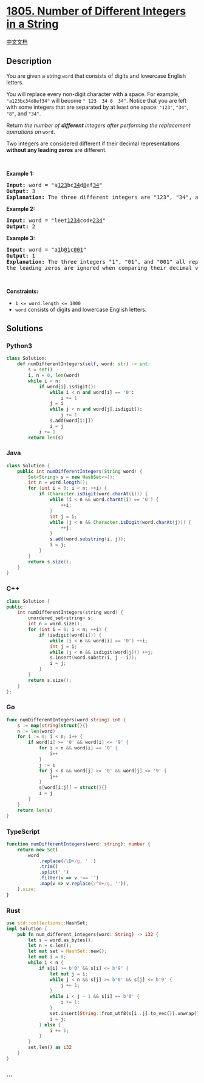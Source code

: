 # [1805. Number of Different Integers in a String](https://leetcode.com/problems/number-of-different-integers-in-a-string)

[中文文档](/solution/1800-1899/1805.Number%20of%20Different%20Integers%20in%20a%20String/README.md)

## Description

<p>You are given a string <code>word</code> that consists of digits and lowercase English letters.</p>

<p>You will replace every non-digit character with a space. For example, <code>&quot;a123bc34d8ef34&quot;</code> will become <code>&quot; 123&nbsp; 34 8&nbsp; 34&quot;</code>. Notice that you are left with some integers that are separated by at least one space: <code>&quot;123&quot;</code>, <code>&quot;34&quot;</code>, <code>&quot;8&quot;</code>, and <code>&quot;34&quot;</code>.</p>

<p>Return <em>the number of <strong>different</strong> integers after performing the replacement operations on </em><code>word</code>.</p>

<p>Two integers are considered different if their decimal representations <strong>without any leading zeros</strong> are different.</p>

<p>&nbsp;</p>
<p><strong class="example">Example 1:</strong></p>

<pre>
<strong>Input:</strong> word = &quot;a<u>123</u>bc<u>34</u>d<u>8</u>ef<u>34</u>&quot;
<strong>Output:</strong> 3
<strong>Explanation: </strong>The three different integers are &quot;123&quot;, &quot;34&quot;, and &quot;8&quot;. Notice that &quot;34&quot; is only counted once.
</pre>

<p><strong class="example">Example 2:</strong></p>

<pre>
<strong>Input:</strong> word = &quot;leet<u>1234</u>code<u>234</u>&quot;
<strong>Output:</strong> 2
</pre>

<p><strong class="example">Example 3:</strong></p>

<pre>
<strong>Input:</strong> word = &quot;a<u>1</u>b<u>01</u>c<u>001</u>&quot;
<strong>Output:</strong> 1
<strong>Explanation: </strong>The three integers &quot;1&quot;, &quot;01&quot;, and &quot;001&quot; all represent the same integer because
the leading zeros are ignored when comparing their decimal values.
</pre>

<p>&nbsp;</p>
<p><strong>Constraints:</strong></p>

<ul>
	<li><code>1 &lt;= word.length &lt;= 1000</code></li>
	<li><code>word</code> consists of digits and lowercase English letters.</li>
</ul>

## Solutions

<!-- tabs:start -->

### **Python3**

```python
class Solution:
    def numDifferentIntegers(self, word: str) -> int:
        s = set()
        i, n = 0, len(word)
        while i < n:
            if word[i].isdigit():
                while i < n and word[i] == '0':
                    i += 1
                j = i
                while j < n and word[j].isdigit():
                    j += 1
                s.add(word[i:j])
                i = j
            i += 1
        return len(s)
```

### **Java**

```java
class Solution {
    public int numDifferentIntegers(String word) {
        Set<String> s = new HashSet<>();
        int n = word.length();
        for (int i = 0; i < n; ++i) {
            if (Character.isDigit(word.charAt(i))) {
                while (i < n && word.charAt(i) == '0') {
                    ++i;
                }
                int j = i;
                while (j < n && Character.isDigit(word.charAt(j))) {
                    ++j;
                }
                s.add(word.substring(i, j));
                i = j;
            }
        }
        return s.size();
    }
}
```

### **C++**

```cpp
class Solution {
public:
    int numDifferentIntegers(string word) {
        unordered_set<string> s;
        int n = word.size();
        for (int i = 0; i < n; ++i) {
            if (isdigit(word[i])) {
                while (i < n && word[i] == '0') ++i;
                int j = i;
                while (j < n && isdigit(word[j])) ++j;
                s.insert(word.substr(i, j - i));
                i = j;
            }
        }
        return s.size();
    }
};
```

### **Go**

```go
func numDifferentIntegers(word string) int {
	s := map[string]struct{}{}
	n := len(word)
	for i := 0; i < n; i++ {
		if word[i] >= '0' && word[i] <= '9' {
			for i < n && word[i] == '0' {
				i++
			}
			j := i
			for j < n && word[j] >= '0' && word[j] <= '9' {
				j++
			}
			s[word[i:j]] = struct{}{}
			i = j
		}
	}
	return len(s)
}
```

### **TypeScript**

```ts
function numDifferentIntegers(word: string): number {
    return new Set(
        word
            .replace(/\D+/g, ' ')
            .trim()
            .split(' ')
            .filter(v => v !== '')
            .map(v => v.replace(/^0+/g, '')),
    ).size;
}
```

### **Rust**

```rust
use std::collections::HashSet;
impl Solution {
    pub fn num_different_integers(word: String) -> i32 {
        let s = word.as_bytes();
        let n = s.len();
        let mut set = HashSet::new();
        let mut i = 0;
        while i < n {
            if s[i] >= b'0' && s[i] <= b'9' {
                let mut j = i;
                while j < n && s[j] >= b'0' && s[j] <= b'9' {
                    j += 1;
                }
                while i < j - 1 && s[i] == b'0' {
                    i += 1;
                }
                set.insert(String::from_utf8(s[i..j].to_vec()).unwrap());
                i = j;
            } else {
                i += 1;
            }
        }
        set.len() as i32
    }
}
```

### **...**

```

```

<!-- tabs:end -->

